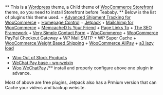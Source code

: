 ** This is a [Wordpress](https://wordpress.org) theme, a Child theme of [WooCommerce Storefront](https://woocommerce.com) theme, so you need to install Storefront before Teababy. ** Below is the list of plugins this theme used.  + [Advanced Shipment Tracking for WooCommerce](https://wordpress.org/plugins/woo-advanced-shipment-tracking/) + [Homepage Control](https://wordpress.org/plugins/homepage-control/) + [Jetpack](https://wordpress.org/plugins/jetpack/) + [Mailchimp for WooCommerce](https://wordpress.org/plugins/mailchimp-for-woocommerce/) + [MemcacheD Is Your Friend](https://wordpress.org/plugins/memcached-is-your-friend/) + [Page Links To](https://wordpress.org/plugins/page-links-to/) + [The SEO Framework](https://wordpress.org/plugins/autodescription/) + [Very Simple Contact Form](https://wordpress.org/plugins/very-simple-contact-form/) + [WooCommerce](https://wordpress.org/plugins/woocommerce/) + [WooCommerce PayPal Checkout Gateway](https://wordpress.org/plugins/woocommerce-gateway-paypal-express-checkout/) + [WP Mail SMTP](https://wordpress.org/plugins/wp-mail-smtp/) + [WP Super Cache](https://wordpress.org/plugins/wp-super-cache/) + [WooCommerce Weight Based Shipping](https://wordpress.org/plugins/weight-based-shipping-for-woocommerce/) + [WooCommerce AliPay](https://github.com/wzhih/woocommerce-alipay) + [a3 lazy load](https://wordpress.org/plugins/a3-lazy-load/)
+ [Woo Out of Stock Products](https://wordpress.org/plugins/woo-out-of-stock-products/)
+ [WeChat Pay base - wp-weixin](https://github.com/froger-me/wp-weixin)
+ [Woo WeChatPay](https://github.com/froger-me/woo-wechatpay) /** install and properly configure above one plugin in advance.

Most of above are free plugins, Jetpack also has a Prmium version that can Cache your videos and backup website. 
